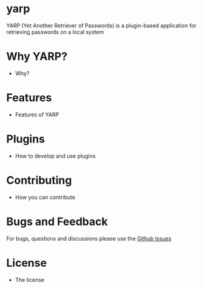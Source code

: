# yarp
YARP (Yet Another Retriever of Passwords) is a plugin-based application for retrieving passwords on a local system

# Why YARP?
* Why?

# Features
* Features of YARP

# Plugins
* How to develop and use plugins

# Contributing
* How you can contribute

# Bugs and Feedback
For bugs, questions and discussions please use the [Github Issues](https://github.com/joakimskoog/yarp/issues)

# License
* The license
